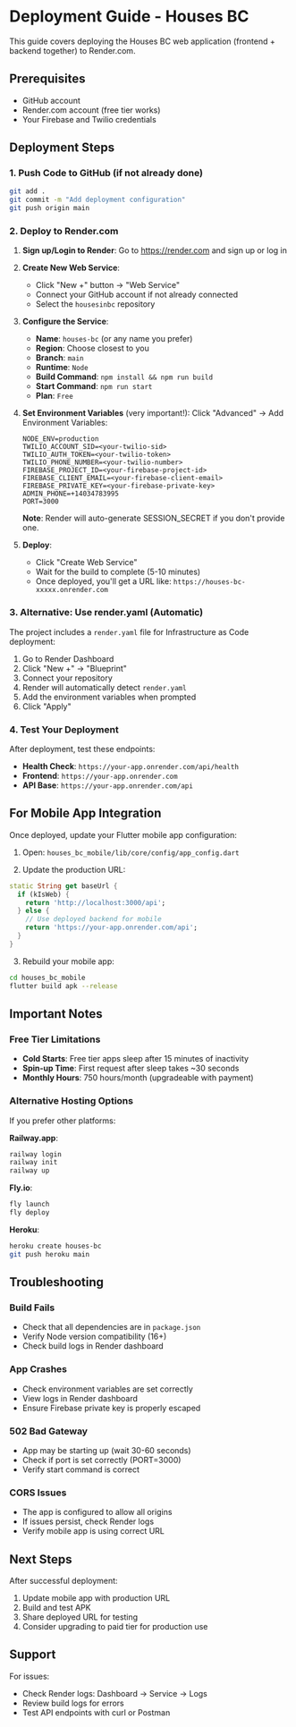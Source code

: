 # Deployment Guide - Houses BC

This guide covers deploying the Houses BC web application (frontend + backend together) to Render.com.

## Prerequisites

- GitHub account
- Render.com account (free tier works)
- Your Firebase and Twilio credentials

## Deployment Steps

### 1. Push Code to GitHub (if not already done)

```bash
git add .
git commit -m "Add deployment configuration"
git push origin main
```

### 2. Deploy to Render.com

1. **Sign up/Login to Render**: Go to https://render.com and sign up or log in

2. **Create New Web Service**:
   - Click "New +" button → "Web Service"
   - Connect your GitHub account if not already connected
   - Select the `housesinbc` repository

3. **Configure the Service**:
   - **Name**: `houses-bc` (or any name you prefer)
   - **Region**: Choose closest to you
   - **Branch**: `main`
   - **Runtime**: `Node`
   - **Build Command**: `npm install && npm run build`
   - **Start Command**: `npm run start`
   - **Plan**: `Free`

4. **Set Environment Variables** (very important!):
   Click "Advanced" → Add Environment Variables:

   ```
   NODE_ENV=production
   TWILIO_ACCOUNT_SID=<your-twilio-sid>
   TWILIO_AUTH_TOKEN=<your-twilio-token>
   TWILIO_PHONE_NUMBER=<your-twilio-number>
   FIREBASE_PROJECT_ID=<your-firebase-project-id>
   FIREBASE_CLIENT_EMAIL=<your-firebase-client-email>
   FIREBASE_PRIVATE_KEY=<your-firebase-private-key>
   ADMIN_PHONE=+14034783995
   PORT=3000
   ```

   **Note**: Render will auto-generate SESSION_SECRET if you don't provide one.

5. **Deploy**:
   - Click "Create Web Service"
   - Wait for the build to complete (5-10 minutes)
   - Once deployed, you'll get a URL like: `https://houses-bc-xxxxx.onrender.com`

### 3. Alternative: Use render.yaml (Automatic)

The project includes a `render.yaml` file for Infrastructure as Code deployment:

1. Go to Render Dashboard
2. Click "New +" → "Blueprint"
3. Connect your repository
4. Render will automatically detect `render.yaml`
5. Add the environment variables when prompted
6. Click "Apply"

### 4. Test Your Deployment

After deployment, test these endpoints:

- **Health Check**: `https://your-app.onrender.com/api/health`
- **Frontend**: `https://your-app.onrender.com`
- **API Base**: `https://your-app.onrender.com/api`

## For Mobile App Integration

Once deployed, update your Flutter mobile app configuration:

1. Open: `houses_bc_mobile/lib/core/config/app_config.dart`

2. Update the production URL:
```dart
static String get baseUrl {
  if (kIsWeb) {
    return 'http://localhost:3000/api';
  } else {
    // Use deployed backend for mobile
    return 'https://your-app.onrender.com/api';
  }
}
```

3. Rebuild your mobile app:
```bash
cd houses_bc_mobile
flutter build apk --release
```

## Important Notes

### Free Tier Limitations
- **Cold Starts**: Free tier apps sleep after 15 minutes of inactivity
- **Spin-up Time**: First request after sleep takes ~30 seconds
- **Monthly Hours**: 750 hours/month (upgradeable with payment)

### Alternative Hosting Options

If you prefer other platforms:

**Railway.app**:
```bash
railway login
railway init
railway up
```

**Fly.io**:
```bash
fly launch
fly deploy
```

**Heroku**:
```bash
heroku create houses-bc
git push heroku main
```

## Troubleshooting

### Build Fails
- Check that all dependencies are in `package.json`
- Verify Node version compatibility (16+)
- Check build logs in Render dashboard

### App Crashes
- Check environment variables are set correctly
- View logs in Render dashboard
- Ensure Firebase private key is properly escaped

### 502 Bad Gateway
- App may be starting up (wait 30-60 seconds)
- Check if port is set correctly (PORT=3000)
- Verify start command is correct

### CORS Issues
- The app is configured to allow all origins
- If issues persist, check Render logs
- Verify mobile app is using correct URL

## Next Steps

After successful deployment:
1. Update mobile app with production URL
2. Build and test APK
3. Share deployed URL for testing
4. Consider upgrading to paid tier for production use

## Support

For issues:
- Check Render logs: Dashboard → Service → Logs
- Review build logs for errors
- Test API endpoints with curl or Postman
